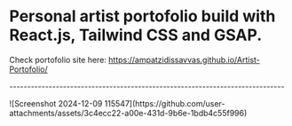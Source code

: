 # Personal artist portofolio build with React.js, Tailwind CSS and GSAP.

Check portofolio site here: https://ampatzidissavvas.github.io/Artist-Portofolio/
<p>-----------------------------------------------------------------------------</p>
![Screenshot 2024-12-09 115547](https://github.com/user-attachments/assets/3c4ecc22-a00e-431d-9b6e-1bdb4c55f996)
